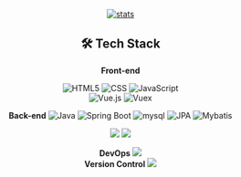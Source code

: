 <div align=center>  
  
[![stats](https://github-readme-stats.vercel.app/api?username=jhj960918&show_icons=true)](https://github.com/anuraghazra/github-readme-stats)  

## 🛠 Tech Stack
  
  
**Front-end**

![HTML5](https://img.shields.io/badge/-HTML5-E34F26?&style=flat-square&logo=html5&logoColor=white) 
![CSS](https://img.shields.io/badge/-CSS-1572B6?&style=flat-square&logo=css3&logoColor=white) 
![JavaScript](https://img.shields.io/badge/-JavaScript-F7DF1E?&style=flat-square&logo=javascript&logoColor=white)  
![Vue.js](https://img.shields.io/badge/-Vue.js-4FC08D?&style=flat-square&logo=Vue.js&logoColor=white)
![Vuex](https://img.shields.io/badge/-Vuex-34495e?&style=flat-square&logo=Vue.js&logoColor=white)
  
**Back-end**
![Java](https://img.shields.io/badge/JAVA-007396?style=for-the-badge&logo=java&logoColor=white) 
![Spring Boot](https://img.shields.io/badge/SpringBoot-6DB33F?style=for-the-badge&logo=SpringBoot&logoColor=white) 
  ![mysql]("https://img.shields.io/badge/mysql-4479A1?style=for-the-badge&logo=mysql&logoColor=white) 
  ![JPA](https://img.shields.io/badge/JPA-007396?style=for-the-badge&logo=java&logoColor=white) 
  ![Mybatis](https://img.shields.io/badge/Mybatis-007396?style=for-the-badge&logo=java&logoColor=white) 


<!-- <img src="https://img.shields.io/badge/mariaDB-003545?style=for-the-badge&logo=mariaDB&logoColor=white"> -->

<img src="https://img.shields.io/badge/github-181717?style=for-the-badge&logo=github&logoColor=white">
<img src="https://img.shields.io/badge/aws-232F3E?style=for-the-badge&logo=aws&logoColor=white">

**DevOps**
<img src="https://img.shields.io/badge/aws-232F3E?style=for-the-badge&logo=aws&logoColor=white">  
**Version Control**
<img src="https://img.shields.io/badge/github-181717?style=for-the-badge&logo=github&logoColor=white">

</div>
